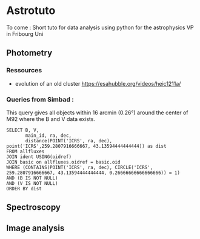 # Astrotuto

To come : Short tuto for data analysis using python  for the astrophysics VP in Fribourg Uni

## Photometry

### Ressources

- evolution of an old cluster https://esahubble.org/videos/heic1211a/

### Queries from Simbad : 

This query gives all objects within 16 arcmin (0.26°) around the center of M92 where the B and V data exists. 

```sql:
SELECT B, V, 
       main_id, ra, dec, 
       distance(POINT('ICRS', ra, dec), point('ICRS',259.2807916666667, 43.13594444444444)) as dist 
FROM allfluxes 
JOIN ident USING(oidref) 
JOIN basic on allfluxes.oidref = basic.oid
WHERE (CONTAINS(POINT('ICRS', ra, dec), CIRCLE('ICRS', 259.2807916666667, 43.13594444444444, 0.26666666666666666)) = 1) 
AND (B IS NOT NULL) 
AND (V IS NOT NULL)
ORDER BY dist
```


## Spectroscopy

## Image analysis
